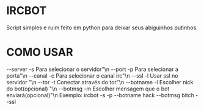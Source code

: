 # IRCBOT
Script simples e ruim feito em python para deixar seus abiguinhos putinhos.

# COMO USAR
--server   -s <server>          Para selecionar o servidor"\n
--port     -p <port>            Para selecionar a porta"\n
--canal    -c                   Para selecionar o canal irc"\n
--ssl      -l                   Usar ssl no servidor "\n
--tor      -t                   Conectar através do tor"\n
--botname  -l                   Escolher nick do bot(opcional) "\n
--botmsg   -m                   Escolher mensagem que o bot enviará(opcional)"\n
Exemplo: ircbot -s <server> -p <port> --botname hack --botmsg bitch --ssl 
